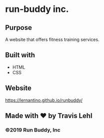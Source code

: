 # run-buddy inc.

## Purpose
A website that offers fitness training services.

## Built with
* HTML
* CSS

## Website
https://lernantino.github.io/runbuddy/

## Made with ❤ by Travis Lehl

### ©2019 Run Buddy, Inc
